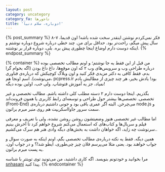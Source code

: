 ```yaml
---
layout: post
category: uncategory
category_fa: ناجورها
title: 'دوباره، سلام دنیا!'
---
```

{% post_summary %}
فکر نمی‌کردم نوشتن اینقدر سخت شده باشه! اون قدیما، ۷-۸ سال پیش میگم، راحت‌تر بود. حداقل برای من. چند خطی درباره شروع دوباره نوشتم و اینکه دوست دارم اوضاع اینجا چطوری پیش بره. بلی، دوباره قرار بر نوشتنه.
{% endpost_summary %}

{% container %}
من قبل از این فقط یه جا نوشتم؛ و اونم مطالب تخصصی بوده درباره طراحی وب و سرویس‌های وب ۲ که اون موقع‌ها، داغ داغ بودن (اگه بخوام گرا بدم، فقط کافی به دکتر مزیدی فکر کنید و اون وبلاگ کوچیکش که درباره‌ی فناوری می‌نوشت). اسم اونجا هم، pcpress.ir بود! یادش بخیر، هر چند چیزی از مطالبش یادم نمیاد، جز یه آموزش فتوشاپ. ولی خب، اولین بوده دیگه!

بگذریم. اینجا دوست دارم ۲ دسته مطلب کلی داشته باشم. مطالب تخصصی و غیر تخصصی. تخصصی‌ها بیشتر حول طراحی و توسعه‌ای رابط کاربری یا همون فرونت‌اند (Front-End) می‌چرخن. البته اگر عمری باقی بود و جونی داشتیم درباره‌ی node.js و سمت سرور جاوااسکریپت هم روی منبر میرم براتون.

اما مطالب غیر تخصصی هنوز وضعیتشون روشن روشن نشده، ولی با تعریف و معرفی فیلم و سریال‌ها و کتاب‌های که استعمال می‌کنم شروع خواهم کرد تا آخرش ببنیم سرنوشت چه زاید، اگه خواهان داشت به بخش‌های دیگه وادی هنر هم سرک می‌کشیم..

همین دیگه. فقط یه نکته درباره‌ی مطالب تخصصی بگم، اونم اینکه به صورت سوال و جواب خواهند بود. یعنی مثلا می‌پرسم فلان چیز چی‌طوری، ایطو شد!؟ و در جواب اون، یه پست میرم براتون.

مرا بخوانید و خودتونم بنویسد. اگه کاری داشتید، من می‌تونید توی تویتتر با شناسه [snhasani](https://twitter.com/snhasani) پیدا کنید.
{% endcontainer %}
